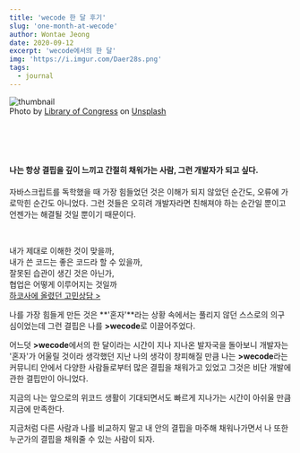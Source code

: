 ```yaml
---
title: 'wecode 한 달 후기'
slug: 'one-month-at-wecode'
author: Wontae Jeong
date: 2020-09-12
excerpt: 'wecode에서의 한 달'
img: 'https://i.imgur.com/Daer28s.png'
tags:
  - journal
---
```


<img class="thumbnail" src="https://images.unsplash.com/photo-1601544813826-3b342f9eeeac?ixlib=rb-1.2.1&ixid=MXwxMjA3fDB8MHxwaG90by1wYWdlfHx8fGVufDB8fHw%3D&auto=format&fit=crop&w=640&q=80" alt="thumbnail">
<figcaption><span>Photo by <a href="https://unsplash.com/@libraryofcongress?utm_source=unsplash&amp;utm_medium=referral&amp;utm_content=creditCopyText">Library of Congress</a> on <a href="https://unsplash.com/@wontae/likes?utm_source=unsplash&amp;utm_medium=referral&amp;utm_content=creditCopyText">Unsplash</a></span></figcaption>

<div style="margin-top: 50px"></div>
<br />

#### 나는 항상 결핍을 깊이 느끼고 간절히 채워가는 사람, 그런 개발자가 되고 싶다.

자바스크립트를 독학했을 때 가장 힘들었던 것은 이해가 되지 않았던 순간도, 오류에 가로막힌 순간도 아니었다. 그런 것들은 오히려 개발자라면 친해져야 하는 순간일 뿐이고 언젠가는 해결될 것일 뿐이기 때문이다.

<br/>

<p class="box">
내가 제대로 이해한 것이 맞을까,
<br/>
내가 쓴 코드는 좋은 코드라 할 수 있을까,
<br/>
잘못된 습관이 생긴 것은 아닌가,
<br/>
협업은 어떻게 이루어지는 것일까
<br/>
<a href="https://cafe.naver.com/hacosa/271486" target="_blank">하코사에 올렸던 고민상담 &gt;</a>

</p>

나를 가장 힘들게 만든 것은 **'혼자'**라는 상황 속에서는 풀리지 않던 스스로의 의구심이었는데 그런 결핍은 나를 **>wecode**로 이끌어주었다.

어느덧 **>wecode**에서의 한 달이라는 시간이 지나 지나온 발자국을 돌아보니 개발자는 '혼자'가 어울릴 것이라 생각했던 지난 나의 생각이 창피해질 만큼 나는 **>wecode**라는 커뮤니티 안에서 다양한 사람들로부터 많은 결핍을 채워가고 있었고 그것은 비단 개발에 관한 결핍만이 아니었다.

지금의 나는 앞으로의 위코드 생활이 기대되면서도 빠르게 지나가는 시간이 아쉬울 만큼 지금에 만족한다.

지금처럼 다른 사람과 나를 비교하지 말고 내 안의 결핍을 마주해 채워나가면서 나 또한 누군가의 결핍을 채워줄 수 있는 사람이 되자.
